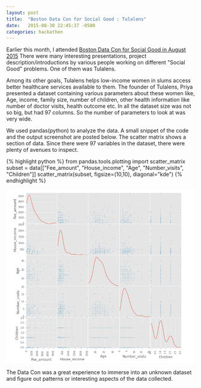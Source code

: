 ```yaml
---
layout: post
title:  "Boston Data Con for Social Good : Tulalens"
date:   2015-08-30 22:45:37 -0500
categories: hackathon
---
```


Earlier this month, I attended [Boston Data Con for Social Good in August 2015](http://data-con.org/projects/ )
There were many interesting presentations, project description/introductions by various people working on different "Social Good" problems. One of them was Tulalens. 

Among its other goals, Tulalens helps low-income women in slums access better healthcare services available to them. The founder of Tulalens, Priya presented a dataset containing various parameters about these women like, Age, income, family size, number of children, other health information like number of doctor visits, health outcome etc. In all the dataset size was not so big, but had  97 columns. So the number of parameters to look at was very wide. 

We used pandas(python) to analyze the data. A small snippet of the code and the output screenshot are posted below. The scatter matrix shows a section of data. Since there were 97 variables in the dataset, there were plenty of avenues to inspect. 

{% highlight python %}
from pandas.tools.plotting import scatter_matrix
subset = data[["Fee_amount", "House_income", "Age", "Number_visits", "Children"]]
scatter_matrix(subset, figsize=(10,10), diagonal="kde")
{% endhighlight %}

![Tulalens (partial) data scatter mattrix](/assets/tulalens_screenshot.png)

The Data Con was a great experience to immerse into an unknown dataset and figure out patterns or interesting aspects of the data collected. 